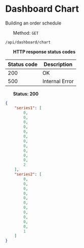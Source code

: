 Dashboard Chart
===================

Building an order schedule

<img style="height: 13px;" src="https://github.githubassets.com/images/icons/emoji/unicode/1f536.png"/> &nbsp;
Method: <code>GET</code>

```
/api/dashboard/chart
```

<img style="height: 13px;" src="https://github.githubassets.com/images/icons/emoji/unicode/26ab.png"/> &nbsp;
<b>HTTP response status codes</b>

| Status code | Description    |
|-------------|----------------|
| 200         | OK             |
| 500         | Internal Error |

<img style="height: 13px;" src="https://github.githubassets.com/images/icons/emoji/unicode/1f197.png"/> &nbsp;
<b>Status: 200</b>

```json
{
    "series1": [
        0,
        0,
        0,
        0,
        0,
        0,
        0,
        0,
        0,
        0,
        0,
        2
    ],
    "series2": [
        0,
        0,
        0,
        0,
        0,
        0,
        0,
        0,
        0,
        0,
        0,
        1
    ]
}
```